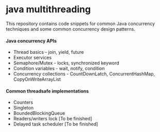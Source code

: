 # java multithreading
This repository contains code snippets for common Java concurrency techniques and some common concurrency design patterns.
#### Java concurrency APIs 
* Thread basics - join, yield, future
* Executor services
* Semaphore/Mutex - locks, synchronized keyword
* Condition variables - wait, notify, condition
* Concurrency collections - CountDownLatch, ConcurrentHashMap, CopyOnWriteArrayList

#### Common threadsafe implementations
* Counters
* Singleton
* BoundedBlockingQueue
* Readers/writers lock [To be finished]
* Delayed task scheduler [To be finished]